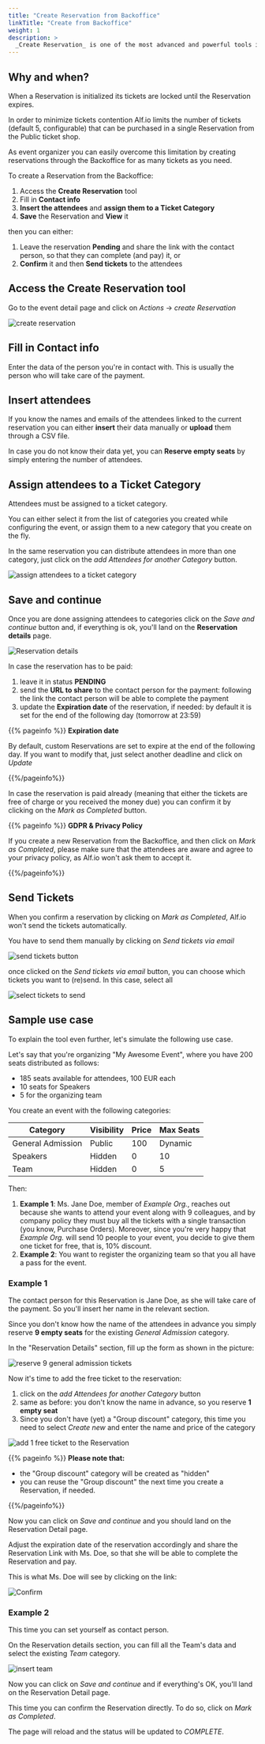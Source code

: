 ```yaml
---
title: "Create Reservation from Backoffice"
linkTitle: "Create from Backoffice"
weight: 1
description: >
  _Create Reservation_ is one of the most advanced and powerful tools in Alf.io. It gives full flexibility to the organizer as it's not subjected to the constraints imposed for the Public ticket shop. 
---
```


## Why and when?

When a Reservation is initialized its tickets are locked until the Reservation expires. 

In order to minimize tickets contention Alf.io limits the number of tickets (default 5, configurable) that can be purchased in a single Reservation from the Public ticket shop. 

As event organizer you can easily overcome this limitation by creating reservations through the Backoffice for as many tickets as you need.

To create a Reservation from the Backoffice:

1. Access the **Create Reservation** tool
1. Fill in **Contact info**
1. **Insert the attendees** and **assign them to a Ticket Category**
1. **Save** the Reservation and **View** it

then you can either:

1. Leave the reservation **Pending** and share the link with the contact person, so that they can complete (and pay) it, or
1. **Confirm** it and then **Send tickets** to the attendees


## Access the Create Reservation tool

Go to the event detail page and click on _Actions_ -> _create Reservation_

![create reservation](/img/event-management/custom-reservation/001.png)

## Fill in Contact info 

Enter the data of the person you're in contact with. This is usually the person who will take care of the payment.

## Insert attendees

If you know the names and emails of the attendees linked to the current reservation you can either **insert** their data manually or **upload** them through a CSV file.

In case you do not know their data yet, you can **Reserve empty seats** by simply entering the number of attendees.

## Assign attendees to a Ticket Category

Attendees must be assigned to a ticket category. 

You can either select it from the list of categories you created while configuring the event, or assign them to a new category that you create on the fly.

In the same reservation you can distribute attendees in more than one category, just click on the _add Attendees for another Category_ button.

![assign attendees to a ticket category](/img/event-management/custom-reservation/003.png)

## Save and continue

Once you are done assigning attendees to categories click on the _Save and continue_ button and, if everything is ok, you'll land on the **Reservation details** page.

![Reservation details](/img/event-management/custom-reservation/005.png)

In case the reservation has to be paid:

1. leave it in status **PENDING**
1. send the **URL to share** to the contact person for the payment: following the link the contact person will be able to complete the payment
1. update the **Expiration date** of the reservation, if needed: by default it is set for the end of the following day (tomorrow at 23:59)

{{% pageinfo %}}
**Expiration date**

By default, custom Reservations are set to expire at the end of the following day. If you want to modify that, just select another deadline and click on _Update_

{{%/pageinfo%}}

In case the reservation is paid already (meaning that either the tickets are free of charge or you received the money due) you can confirm it by clicking on the _Mark as Completed_ button.

{{% pageinfo %}}
**GDPR & Privacy Policy**

If you create a new Reservation from the Backoffice, and then click on _Mark as Completed_, please make sure that the attendees are aware and agree to your privacy policy, as Alf.io won't ask them to accept it.

{{%/pageinfo%}}

## Send Tickets

When you confirm a reservation by clicking on _Mark as Completed_, Alf.io won't send the tickets automatically. 

You have to send them manually by clicking on _Send tickets via email_

![send tickets button](/img/event-management/custom-reservation/011.png)

once clicked on the _Send tickets via email_ button, you can choose which tickets you want to (re)send. In this case, select all

![select tickets to send](/img/event-management/custom-reservation/012.png)


## Sample use case

To explain the tool even further, let's simulate the following use case.

Let's say that you're organizing "My Awesome Event", where you have 200 seats distributed as follows:

- 185 seats available for attendees, 100 EUR each
- 10 seats for Speakers
- 5 for the organizing team

You create an event with the following categories:

Category | Visibility | Price | Max Seats
------------- | ------------- | ------------- | -------------
General Admission | Public | 100 | Dynamic
Speakers | Hidden | 0 | 10
Team | Hidden | 0 | 5

Then:

1. **Example 1**: Ms. Jane Doe, member of _Example Org._, reaches out because she wants to attend your event along with 9 colleagues, and by company policy they must buy all the tickets  with a single transaction (you know, Purchase Orders). Moreover, since you're very happy that _Example Org._ will send 10 people to your event, you decide to give them one ticket for free, that is, 10% discount.
1.  **Example 2**: You want to register the organizing team so that you all have a pass for the event. 

### Example 1

The contact person for this Reservation is Jane Doe, as she will take care of the payment. So you'll insert her name in the relevant section.

Since you don't know how the name of the attendees in advance you simply reserve **9 empty seats** for the existing _General Admission_ category.

In the "Reservation Details" section, fill up the form as shown in the picture:

![reserve 9 general admission tickets](/img/event-management/custom-reservation/003.png)

Now it's time to add the free ticket to the reservation:

1. click on the _add Attendees for another Category_ button
1. same as before: you don't know the name in advance, so you reserve **1 empty seat**
1. Since you don't have (yet) a "Group discount" category, this time you need to select _Create new_ and enter the name and price of the category

![add 1 free ticket to the Reservation](/img/event-management/custom-reservation/004.png)

{{% pageinfo %}}
**Please note that:**

- the "Group discount" category will be created as "hidden"
- you can reuse the "Group discount" the next time you create a Reservation, if needed.

{{%/pageinfo%}}

Now you can click on _Save and continue_ and you should land on the Reservation Detail page.

Adjust the expiration date of the reservation accordingly and share the Reservation Link with Ms. Doe, so that she will be able to complete the Reservation and pay.

This is what Ms. Doe will see by clicking on the link:

![Confirm](/img/event-management/custom-reservation/006.png)


### Example 2

This time you can set yourself as contact person.

On the Reservation details section, you can fill all the Team's data and select the existing _Team_ category.

![insert team](/img/event-management/custom-reservation/008.png)

Now you can click on _Save and continue_ and if everything's OK, you'll land on the Reservation Detail page.

This time you can confirm the Reservation directly. To do so, click on _Mark as Completed_. 

The page will reload and the status will be updated to _COMPLETE_.
